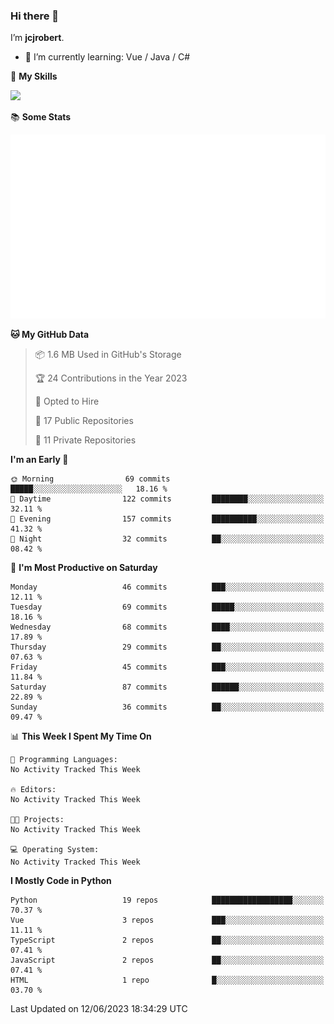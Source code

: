 ### Hi there 👋

I’m **jcjrobert**.

- 🌱 I’m currently learning: Vue / Java / C#

🌟 **My Skills**

![](https://img.shields.io/badge/-Python-3e74a2?style=flat-square&logo=Python&logoColor=fff)

📚 **Some Stats**

![](https://github.com/jcjrobert/github-stats/blob/master/generated/overview.svg)

<!--START_SECTION:waka-->
**🐱 My GitHub Data** 

> 📦 1.6 MB Used in GitHub's Storage 
 > 
> 🏆 24 Contributions in the Year 2023
 > 
> 💼 Opted to Hire
 > 
> 📜 17 Public Repositories 
 > 
> 🔑 11 Private Repositories 
 > 
**I'm an Early 🐤** 

```text
🌞 Morning                69 commits          █████░░░░░░░░░░░░░░░░░░░░   18.16 % 
🌆 Daytime                122 commits         ████████░░░░░░░░░░░░░░░░░   32.11 % 
🌃 Evening                157 commits         ██████████░░░░░░░░░░░░░░░   41.32 % 
🌙 Night                  32 commits          ██░░░░░░░░░░░░░░░░░░░░░░░   08.42 % 
```
📅 **I'm Most Productive on Saturday** 

```text
Monday                   46 commits          ███░░░░░░░░░░░░░░░░░░░░░░   12.11 % 
Tuesday                  69 commits          █████░░░░░░░░░░░░░░░░░░░░   18.16 % 
Wednesday                68 commits          ████░░░░░░░░░░░░░░░░░░░░░   17.89 % 
Thursday                 29 commits          ██░░░░░░░░░░░░░░░░░░░░░░░   07.63 % 
Friday                   45 commits          ███░░░░░░░░░░░░░░░░░░░░░░   11.84 % 
Saturday                 87 commits          ██████░░░░░░░░░░░░░░░░░░░   22.89 % 
Sunday                   36 commits          ██░░░░░░░░░░░░░░░░░░░░░░░   09.47 % 
```


📊 **This Week I Spent My Time On** 

```text
💬 Programming Languages: 
No Activity Tracked This Week

🔥 Editors: 
No Activity Tracked This Week

🐱‍💻 Projects: 
No Activity Tracked This Week

💻 Operating System: 
No Activity Tracked This Week
```

**I Mostly Code in Python** 

```text
Python                   19 repos            ██████████████████░░░░░░░   70.37 % 
Vue                      3 repos             ███░░░░░░░░░░░░░░░░░░░░░░   11.11 % 
TypeScript               2 repos             ██░░░░░░░░░░░░░░░░░░░░░░░   07.41 % 
JavaScript               2 repos             ██░░░░░░░░░░░░░░░░░░░░░░░   07.41 % 
HTML                     1 repo              █░░░░░░░░░░░░░░░░░░░░░░░░   03.70 % 
```




 Last Updated on 12/06/2023 18:34:29 UTC
<!--END_SECTION:waka-->
